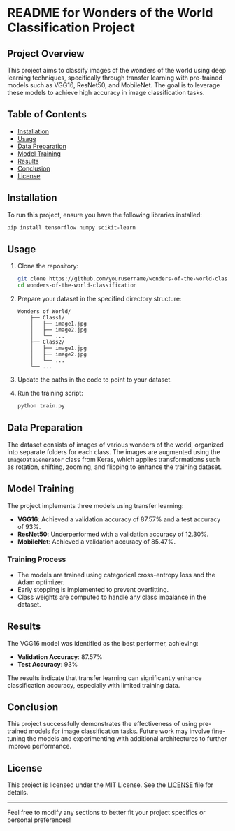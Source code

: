 # README for Wonders of the World Classification Project

## Project Overview
This project aims to classify images of the wonders of the world using deep learning techniques, specifically through transfer learning with pre-trained models such as VGG16, ResNet50, and MobileNet. The goal is to leverage these models to achieve high accuracy in image classification tasks.

## Table of Contents
- [Installation](#installation)
- [Usage](#usage)
- [Data Preparation](#data-preparation)
- [Model Training](#model-training)
- [Results](#results)
- [Conclusion](#conclusion)
- [License](#license)

## Installation
To run this project, ensure you have the following libraries installed:
```bash
pip install tensorflow numpy scikit-learn
```

## Usage
1. Clone the repository:
   ```bash
   git clone https://github.com/yourusername/wonders-of-the-world-classification.git
   cd wonders-of-the-world-classification
   ```

2. Prepare your dataset in the specified directory structure:
   ```
   Wonders of World/
       ├── Class1/
       │   ├── image1.jpg
       │   ├── image2.jpg
       │   └── ...
       ├── Class2/
       │   ├── image1.jpg
       │   ├── image2.jpg
       │   └── ...
       └── ...
   ```

3. Update the paths in the code to point to your dataset.

4. Run the training script:
   ```bash
   python train.py
   ```

## Data Preparation
The dataset consists of images of various wonders of the world, organized into separate folders for each class. The images are augmented using the `ImageDataGenerator` class from Keras, which applies transformations such as rotation, shifting, zooming, and flipping to enhance the training dataset.

## Model Training
The project implements three models using transfer learning:
- **VGG16**: Achieved a validation accuracy of 87.57% and a test accuracy of 93%.
- **ResNet50**: Underperformed with a validation accuracy of 12.30%.
- **MobileNet**: Achieved a validation accuracy of 85.47%.

### Training Process
- The models are trained using categorical cross-entropy loss and the Adam optimizer.
- Early stopping is implemented to prevent overfitting.
- Class weights are computed to handle any class imbalance in the dataset.

## Results
The VGG16 model was identified as the best performer, achieving:
- **Validation Accuracy**: 87.57%
- **Test Accuracy**: 93%

The results indicate that transfer learning can significantly enhance classification accuracy, especially with limited training data.

## Conclusion
This project successfully demonstrates the effectiveness of using pre-trained models for image classification tasks. Future work may involve fine-tuning the models and experimenting with additional architectures to further improve performance.

## License
This project is licensed under the MIT License. See the [LICENSE](LICENSE) file for details.

---

Feel free to modify any sections to better fit your project specifics or personal preferences!
